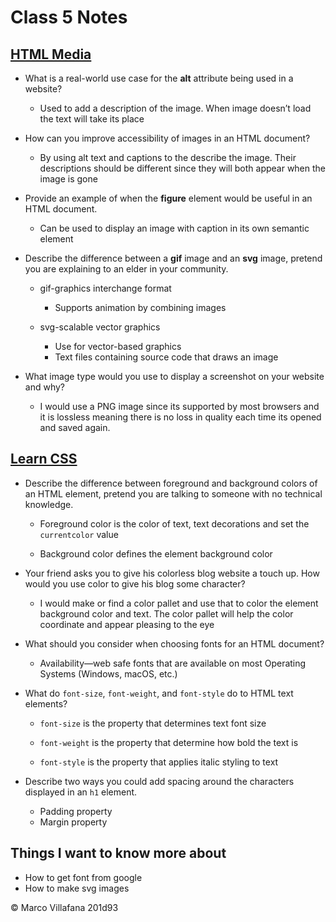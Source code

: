 # Class 5 Notes

## [HTML Media](https://developer.mozilla.org/en-US/docs/Learn/HTML/Multimedia_and_embedding)

+ What is a real-world use case for the **alt** attribute being used in a website? 

  + Used to add a description of the image. When image doesn’t load the text will take its place 

+ How can you improve accessibility of images in an HTML document? 

  + By using alt text and captions to the describe the image. Their descriptions should be different since they will both appear when the image is gone 

+ Provide an example of when the **figure** element would be useful in an HTML document. 

  + Can be used to display an image with caption in its own semantic element 

+ Describe the difference between a **gif** image and an **svg** image, pretend you are explaining to an elder in your community. 

  + gif-graphics interchange format 
    + Supports animation by combining images  

  + svg-scalable vector graphics 
    + Use for vector-based graphics 
    + Text files containing source code that draws an image 

+ What image type would you use to display a screenshot on your website and why? 

  + I would use a PNG image since its supported by most browsers and it is lossless meaning there is no loss in quality each time its opened and saved again. 

## [Learn CSS](https://developer.mozilla.org/en-US/docs/Learn/CSS) 

+ Describe the difference between foreground and background colors of an HTML element, pretend you are talking to someone with no technical knowledge. 

  + Foreground color is the color of text, text decorations and set the `currentcolor` value 

  + Background color defines the element background color 

+ Your friend asks you to give his colorless blog website a touch up. How would you use color to give his blog some character? 

  + I would make or find a color pallet and use that to color the element background color and text. The color pallet will help the color coordinate and appear pleasing to the eye 
 
+ What should you consider when choosing fonts for an HTML document? 

  + Availability—web safe fonts that are available on most Operating Systems (Windows, macOS, etc.) 

 
+ What do `font-size`, `font-weight`, and `font-style` do to HTML text elements? 

  + `font-size` is the property that determines text font size 

  + `font-weight` is the property that determine how bold the text is 

  + `font-style` is the property that applies italic styling to text 

+ Describe two ways you could add spacing around the characters displayed in an `h1` element. 
  + Padding property  
  + Margin property  

## Things I want to know more about

+ How to get font from google
+ How to make svg images


© Marco Villafana 201d93